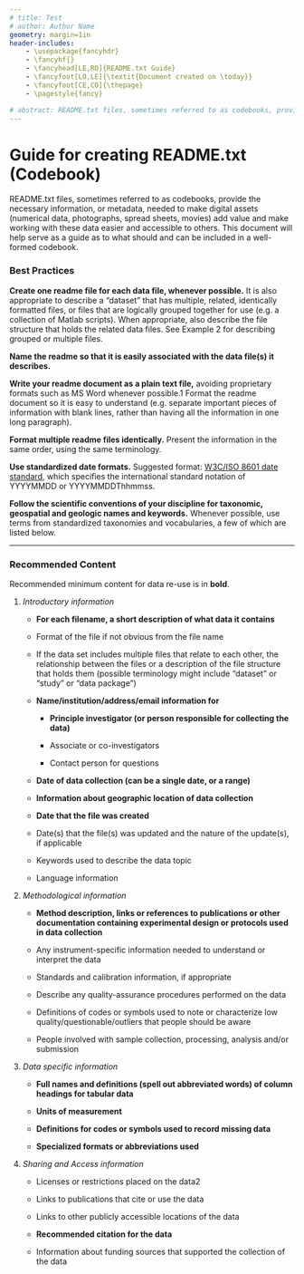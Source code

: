 ```yaml
---
# title: Test
# author: Author Name
geometry: margin=1in
header-includes:
    - \usepackage{fancyhdr}
    - \fancyhf{}
    - \fancyhead[LE,RO]{README.txt Guide}
    - \fancyfoot[LO,LE]{\textit{Document created on \today}}
    - \fancyfoot[CE,CO]{\thepage}
    - \pagestyle{fancy}

# abstract: README.txt files, sometimes referred to as codebooks, provide the necessary information, or metadata, needed to make digital assets (numerical data, photographs, spread sheets, movies) add value and make working with these data easier and accessible to others. This document will help serve as a guide as to what should and can be included in a well-formed codebook.
---
```


# Guide for creating README.txt (Codebook)

README.txt files, sometimes referred to as codebooks, provide the necessary information, or metadata, needed to make digital assets (numerical data, photographs, spread sheets, movies) add value and make working with these data easier and accessible to others. This document will help serve as a guide as to what should and can be included in a well-formed codebook.

### Best Practices


**Create one readme file for each data file, whenever possible.** It is also appropriate to describe a “dataset” that has multiple, related, identically formatted files, or files that are logically grouped together for use (e.g. a collection of Matlab scripts). When appropriate, also describe the file structure that holds the related data files. See Example 2 for describing grouped or multiple files.

**Name the readme so that it is easily associated with the data file(s) it describes.**

**Write your readme document as a plain text file,** avoiding proprietary formats such as MS Word whenever possible.1 Format the readme document so it is easy to understand (e.g. separate important pieces of information with blank lines, rather than having all the information in one long paragraph).

**Format multiple readme files identically.** Present the information in the same order, using the same terminology.

**Use standardized date formats.** Suggested format: [W3C/ISO 8601 date standard](https://www.w3.org/TR/NOTE-datetime), which specifies the international standard notation of YYYYMMDD or YYYYMMDDThhmmss.

**Follow the scientific conventions of your discipline for taxonomic, geospatial and geologic names and keywords.** Whenever possible, use terms from standardized taxonomies and vocabularies, a few of which are listed below.

* * *

### Recommended Content
Recommended minimum content for data re-use is in <b>bold</b>.

1. *Introductory information*

	* **For each filename, a short description of what data it contains**

	* Format of the file if not obvious from the file name

	* If the data set includes multiple files that relate to each other, the relationship between the files or a description of the file structure that holds them (possible terminology might include “dataset” or “study” or “data package”)

	* **Name/institution/address/email information for**

		* **Principle investigator (or person responsible for collecting the data)**

		* Associate or co-investigators

		* Contact person for questions

	* **Date of data collection (can be a single date, or a range)**

	* **Information about geographic location of data collection**

	* **Date that the file was created**

	* Date(s) that the file(s) was updated and the nature of the update(s), if applicable

	* Keywords used to describe the data topic

	* Language information

1. *Methodological information*

	* **Method description, links or references to publications or other documentation containing experimental design or protocols used in data collection**

	* Any instrument-specific information needed to understand or interpret the data

	* Standards and calibration information, if appropriate

	* Describe any quality-assurance procedures performed on the data

	* Definitions of codes or symbols used to note or characterize low quality/questionable/outliers that people should be aware

	* People involved with sample collection, processing, analysis and/or submission

1. *Data specific information*

	* **Full names and definitions (spell out abbreviated words) of column headings for tabular data**

	* **Units of measurement**

	* **Definitions for codes or symbols used to record missing data**

	* **Specialized formats or abbreviations used**

1. *Sharing and Access information*

	* Licenses or restrictions placed on the data2

	* Links to publications that cite or use the data

	* Links to other publicly accessible locations of the data

	* **Recommended citation for the data**

	* Information about funding sources that supported the collection of the data
